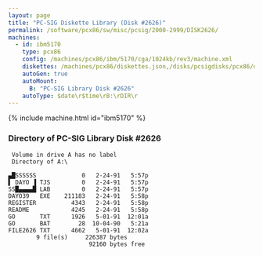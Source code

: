 ```yaml
---
layout: page
title: "PC-SIG Diskette Library (Disk #2626)"
permalink: /software/pcx86/sw/misc/pcsig/2000-2999/DISK2626/
machines:
  - id: ibm5170
    type: pcx86
    config: /machines/pcx86/ibm/5170/cga/1024kb/rev3/machine.xml
    diskettes: /machines/pcx86/diskettes.json,/disks/pcsigdisks/pcx86/diskettes.json
    autoGen: true
    autoMount:
      B: "PC-SIG Library Disk #2626"
    autoType: $date\r$time\rB:\rDIR\r
---
```


{% include machine.html id="ibm5170" %}

### Directory of PC-SIG Library Disk #2626

     Volume in drive A has no label
     Directory of A:\

    ▄█SSSSSS             0   2-24-91   5:57p
    ▌ DAYO ▐ TJS         0   2-24-91   5:57p
    SS█▄▄▄▄█ LAB         0   2-24-91   5:57p
    DAYO39   EXE    211183   2-24-91   5:58p
    REGISTER          4343   2-24-91   5:58p
    README            4245   2-24-91   5:58p
    GO       TXT      1926   5-01-91  12:01a
    GO       BAT        28  10-04-90   5:21a
    FILE2626 TXT      4662   5-01-91  12:02a
            9 file(s)     226387 bytes
                           92160 bytes free
